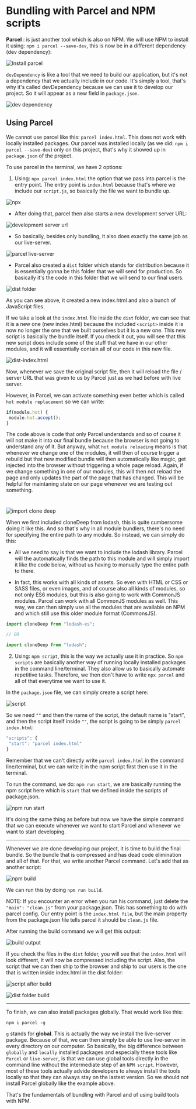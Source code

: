 <h1>Bundling with Parcel and NPM scripts</h1>

**Parcel** : is just another tool which is also on NPM. We will use NPM to install it using: ```npm i parcel --save-dev```, this is now be in a different dependency (dev dependency):

 ![Install parcel](./img/install-parcel.png)

```devDependency``` is like a tool that we need to build our application, but it's not a dependency that we actually include in our code. It's simply a tool, that's why it's called devDependency because we can use it to develop our project. So it will appear as a new field in ```package.json```.

![dev dependency](./img/dev-dependency.png)

<h2>Using Parcel</h2>

We cannot use parcel like this: ```parcel index.html```. This does not work with locally installed packages. Our parcel was installed locally (as we did: ```npm i parcel --save-dev```) only on this project, that's why it showed up in ```package.json``` of the project.

To use parcel in the terminal, we have 2 options:

1) Using: ```npx parcel index.html``` the option that we pass into parcel is the entry point. The entry point is ```index.html``` because that's where we include our ```script.js```, so basically the file we want to bundle up. 

![npx](./img/npx.png)

 - After doing that, parcel then also starts a new development server URL:

![development server url](./img/development-server-url.png)

- So basically, besides only bundling, it also does exactly the same job as our live-server.

![parcel live-server](./img/parcel-development-server.png)

- Parcel also created a ```dist``` folder which stands for distribution because it is essentially gonna be this folder that we will send for production. So basically it's the code in this folder that we will send to our final users.

![dist folder](./img/dist-folder.png)

As you can see above, it created a new index.html and also a bunch of JavaScript files.

If we take a look at the ```index.html``` file inside the ```dist``` folder, we can see that it is a new one (new index.html) because the included ```<script>``` inside it is now no longer the one that we built ourselves but it is a new one. This new script is basically the bundle itself. If you check it out, you will see that this new script does include some of the stuff that we have in our other modules, and it will essentially contain all of our code in this new file.

![dist-index.html](./img/dist-index.png)

Now, whenever we save the original script file, then it will reload the file / server URL that was given to us by Parcel just as we had before with live server.

However, in Parcel, we can activate something even better which is called ```hot module replacement``` so we can write:

```js
if(module.hot) {
 module.hot.accept();
}
```

The code above is code that only Parcel understands and so of course it will not make it into our final bundle because the browser is not going to understand any of it. But anyway, what ```hot module reloading``` means is that whenever we change one of the modules, it will then of course trigger a rebuild but that new modified bundle will then automatically like magic, get injected into the browser without triggering a whole page reload. Again, if we change something in one of our modules, this will then not reload the page and only updates the part of the page that has changed. This will be helpful for maintaning state on our page whenever we are testing out something.

#

![import clone deep](./img/importCloneDeep.png)

When we first included cloneDeep from lodash, this is quite cumbersome doing it like this. And so that's why in all module bundlers, there's no need for specifying the entire path to any module. So instead, we can simply do this:

- All we need to say is that we want to include the lodash library. Parcel will the automatically finds the path to this module and will simply import it like the code below, without us having to manually type the entire path to there. 

- In fact, this works with all kinds of assets. So even with HTML or CSS or SASS files, or even images, and of course also all kinds of modules, so not only ES6 modules, but this is also going to work with CommonJS modules. Parcel can work with all CommonJS modules as well. This way, we can then simply use all the modules that are available on NPM and which still use this older module format (CommonsJS).

```js
import cloneDeep from "lodash-es";

// OR

import cloneDeep from "lodash";
``` 

2) Using: ```npm script```, this is the way we actually use it in practice. So ```npm scripts``` are basically another way of running locally installed packages in the command line/terminal. They also allow us to basically automate repetitive tasks. Therefore, we then don't have to write ```npx parcel``` and all of that everytime we want to use it.

In the ```package.json``` file, we can simply create a script here:

![script](./img/script.png)

So we need ```""``` and then the name of the script, the default name is "start", and then the script itself inside ```""```, the script is going to be simply ```parcel index.html```: 

```js
"scripts": {
 "start": "parcel index.html"
}
```

Remember that we can't directly write ```parcel index.html``` in the command line/terminal, but we can write it in the npm script first then use it in the terminal.

To run the command, we do: ```npm run start```, we are basically running the npm script here which is ```start``` that we defined inside the scripts of package.json.

![npm run start](./img/run-start.png)

It's doing the same thing as before but now we have the simple command that we can execute whenever we want to start Parcel and whenever we want to start developing. 

***

Whenever we are done developing our project, it is time to build the final bundle. So the bundle that is compressed and has dead code elimination and all of that. For that, we write another Parcel command. Let's add that as another script:

![npm build](./img/npm-build.PNG)

We can run this by doing ```npm run build```. 

NOTE: If you encounter an error when you run his command, just delete the ```"main": "clean.js"``` from your package.json. This has something to do with parcel config. Our entry point is the ```index.html file```, but the main property from the package.json file tells parcel it should be ```clean.js``` file.

After running the build command we will get this output:

![build output](./img/output.PNG)

If you check the files in the ```dist``` folder, you will see that the ```index.html``` will look different, it will now be compressed including the script. Also, the script that we can then ship to the browser and ship to our users is the one that is written inside index.html in the dist folder:

 ![script after build](./img/script-build.PNG)

![dist folder build](./img/dist-build.PNG)

***

To finish, we can also install packages globally. That would work like this: 

```npm i parcel -g```

```g``` stands for **global**. This is actually the way we install the live-server package. Because of that, we can then simply be able to use live-server in every directory on our computer. So basically, the big difference between ```globally``` and ```locally``` installed packages and especially these tools like ```Parcel``` or ```live-server```, is that we can use global tools directly in the command line without the intermediate step of an ```NPM script```. However, most of these tools actually advide developers to always install the tools locally so that they can always stay on the lastest version. So we should not install Parcel globally like the example above.

That's the fundamentals of bundling with Parcel and of using build tools with NPM. 












